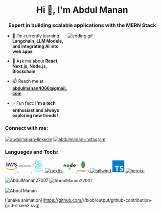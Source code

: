 <h1 align="center">Hi 👋, I'm Abdul Manan</h1>
<h3 align="center">Expert in building scalable applications with the MERN Stack</h3>

<img align="right" src="https://media.giphy.com/media/qgQUggAC3Pfv687qPC/giphy.gif" alt="coding gif" width="300" height="250" />

- 🌱 I’m currently learning **Langchain, LLM Models, and integrating AI into web apps**

- 💬 Ask me about **React, Next.js, Node.js, Blockchain**

- 📫 Reach me at **abdulmanan4066@gmail.com**

- ⚡ Fun fact: **I'm a tech enthusiast and always exploring new trends!**

<h3 align="left">Connect with me:</h3>
<p align="left">
<a href="https://linkedin.com/in/abdulmanan27007" target="blank"><img align="center" src="https://raw.githubusercontent.com/rahuldkjain/github-profile-readme-generator/master/src/images/icons/Social/linked-in-alt.svg" alt="abdulmanan-linkedin" height="30" width="40" /></a>
<a href="https://www.instagram.com/abdulmanan.onion" target="blank"><img align="center" src="https://raw.githubusercontent.com/rahuldkjain/github-profile-readme-generator/master/src/images/icons/Social/instagram.svg" alt="abdulmanan-instagram" height="30" width="40" /></a>
</p>

<h3 align="left">Languages and Tools:</h3>
<p align="left">
  <a href="https://aws.amazon.com" target="_blank" rel="noreferrer"> 
    <img src="https://raw.githubusercontent.com/devicons/devicon/master/icons/amazonwebservices/amazonwebservices-original-wordmark.svg" alt="aws" width="40" height="40"/> 
  </a>
  <a href="https://expressjs.com" target="_blank" rel="noreferrer"> 
    <img src="https://raw.githubusercontent.com/devicons/devicon/master/icons/express/express-original-wordmark.svg" alt="express" width="40" height="40"/> 
  </a> 
  <a href="https://reactjs.org/" target="_blank" rel="noreferrer"> 
    <img src="https://raw.githubusercontent.com/devicons/devicon/master/icons/react/react-original-wordmark.svg" alt="react" width="40" height="40"/> 
  </a>
  <a href="https://nextjs.org/" target="_blank" rel="noreferrer"> 
    <img src="https://cdn.worldvectorlogo.com/logos/nextjs-2.svg" alt="nextjs" width="40" height="40"/> 
  </a>
  <a href="https://nodejs.org" target="_blank" rel="noreferrer"> 
    <img src="https://raw.githubusercontent.com/devicons/devicon/master/icons/nodejs/nodejs-original-wordmark.svg" alt="nodejs" width="40" height="40"/> 
  </a>
  <a href="https://www.mongodb.com/" target="_blank" rel="noreferrer"> 
    <img src="https://raw.githubusercontent.com/devicons/devicon/master/icons/mongodb/mongodb-original-wordmark.svg" alt="mongodb" width="40" height="40"/> 
  </a>
  <a href="https://tailwindcss.com/" target="_blank" rel="noreferrer"> 
    <img src="https://www.vectorlogo.zone/logos/tailwindcss/tailwindcss-icon.svg" alt="tailwind" width="40" height="40"/> 
  </a>
  <a href="https://www.typescriptlang.org/" target="_blank" rel="noreferrer"> 
    <img src="https://raw.githubusercontent.com/devicons/devicon/master/icons/typescript/typescript-original.svg" alt="typescript" width="40" height="40"/> 
  </a>
  <a href="https://heroku.com" target="_blank" rel="noreferrer"> 
    <img src="https://www.vectorlogo.zone/logos/heroku/heroku-icon.svg" alt="heroku" width="40" height="40"/> 
  </a>
</p>

<p><img align="left" src="https://github-readme-stats.vercel.app/api/top-langs?username=AbdulManan27007&show_icons=true&locale=en&layout=compact" alt="AbdulManan27007" /></p>

<p>&nbsp;<img align="center" src="https://github-readme-stats.vercel.app/api?username=AbdulManan27007&show_icons=true&locale=en" alt="AbdulManan27007" /></p>

<p><img align="center" src="https://github-readme-streak-stats.herokuapp.com/?user=AbdulManan27007&" alt="Abdul Manan" /></p>

![snake animation](https://github.com/<seu AbdulManan27007>/<seu AbdulManan27007>/blob/output/github-contribution-grid-snake2.svg)
